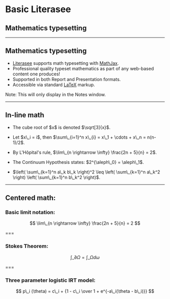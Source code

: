 # Basic Literasee
## Mathematics typesetting

---

## Mathematics typesetting

- [Literasee](http://literasee.io) supports math typesetting with [MathJax](https://www.mathjax.org/).
- Professional quality typeset mathematics as part of any web-based content one produces!
- Supported in both Report and Presentation formats.
- Accessible via standard [LaTeX](https://www.latex-project.org/) markup.

Note:
This will only display in the Notes window.

---

## In-line math

- <p class="fragment">The cube root of $x$ is denoted $\sqrt[3]{x}$.</p>
- <p class="fragment">Let $x\_i = i$, then $\sum\_{i=1}^n x\_{i} = x\_1 + \cdots + x\_n = n(n-1)/2$.</p>
- <p class="fragment">By L'Hôpital's rule, $\lim\_{n \rightarrow \infty} \frac{2n + 5}{n} = 2$.</p>
- <p class="fragment">The Continuum Hypothesis states: $2^{\aleph\_0} = \aleph\_1$.</p>
- <p class="fragment">$\left( \sum\_{k=1}^n a\_k b\_k \right)^2 \leq \left( \sum\_{k=1}^n a\_k^2 \right) \left( \sum\_{k=1}^n b\_k^2 \right)$.</p>

---

## Centered math:

### Basic limit notation:

$$
\lim\_{n \rightarrow \infty} \frac{2n + 5}{n} = 2
$$

===

### Stokes Theorem:

$$
\int\_{\partial \Omega} = \int\_\Omega d\omega
$$

===

### Three parameter logistic IRT model:

$$
p\_i (\theta) = c\_i + {1 - c\_i \over 1 + e^{-a\_i(\theta - b\_i)}}
$$
